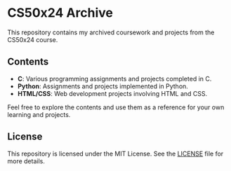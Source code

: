 # CS50x24 Archive

This repository contains my archived coursework and projects from the CS50x24 course. 

## Contents

- **C**: Various programming assignments and projects completed in C.
- **Python**: Assignments and projects implemented in Python.
- **HTML/CSS**: Web development projects involving HTML and CSS.

Feel free to explore the contents and use them as a reference for your own learning and projects.

## License

This repository is licensed under the MIT License. See the [LICENSE](LICENSE) file for more details.
